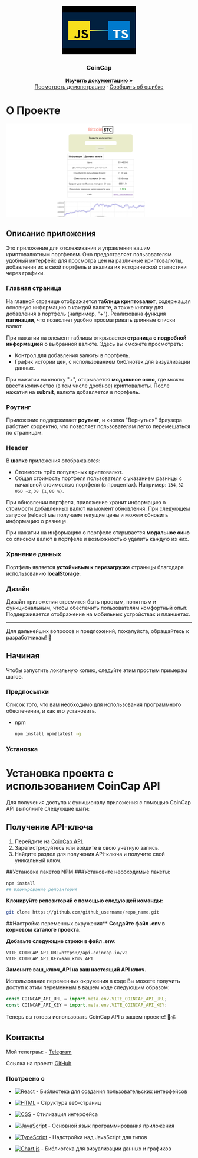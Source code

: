 <!-- PROJECT LOGO -->
<br />
<div align="center">
  <a href="https://react.dev/">
    <img src="./public/imageReadme/titleReadme.jpg" alt="logo" width="200" height="130">
  </a>

  <h3 align="center">CoinCap</h3>
 <p align="center"> 
    <a href="https://github.com/pablitodon/coincap"><strong>Изучить документацию »</strong></a> 
    <br /> 
    <a href="https://coincap-alpha.vercel.app/">Посмотреть демонстрацию</a> 
    · 
    <a href="https://github.com/pablitodon/coincap/issues/new">Сообщить об ошибке</a> 
  </p> 
</div>

<!-- ABOUT THE PROJECT -->

# О Проекте

[![Product Name Screen Shot](./public/imageReadme/coincap.png)](https://github.com/pablitodon/coincap)

## Описание приложения

Это приложение для отслеживания и управления вашим криптовалютным портфелем. Оно предоставляет пользователям удобный интерфейс для просмотра цен на различные криптовалюты, добавления их в свой портфель и анализа их исторической статистики через графики.

### Главная страница

На главной странице отображается **таблица криптовалют**, содержащая основную информацию о каждой валюте, а также кнопку для добавления в портфель (например, "+"). Реализована функция **пагинации**, что позволяет удобно просматривать длинные списки валют.

При нажатии на элемент таблицы открывается **страница с подробной информацией** о выбранной валюте. Здесь вы сможете просмотреть:

- Контрол для добавления валюты в портфель.
- График истории цен, с использованием библиотек для визуализации данных.

При нажатии на кнопку "+", открывается **модальное окно**, где можно ввести количество (в том числе дробное) криптовалюты. После нажатия на **submit**, валюта добавляется в портфель.

### Роутинг

Приложение поддерживает **роутинг**, и кнопка "Вернуться" браузера работает корректно, что позволяет пользователям легко перемещаться по страницам.

### Header

В **шапке** приложения отображаются:

- Стоимость трёх популярных криптовалют.
- Общая стоимость портфеля пользователя с указанием разницы с начальной стоимостью портфеля (в процентах). Например: `134,32 USD +2,38 (1,80 %)`.

При обновлении портфеля, приложение хранит информацию о стоимости добавленных валют на момент обновления. При следующем запуске (reload) мы получаем текущие цены и можем обновить информацию о разнице.

При нажатии на информацию о портфеле открывается **модальное окно** со списком валют в портфеле и возможностью удалить каждую из них.

### Хранение данных

Портфель является **устойчивым к перезагрузке** страницы благодаря использованию **localStorage**.

### Дизайн

Дизайн приложения стремится быть простым, понятным и функциональным, чтобы обеспечить пользователям комфортный опыт. Поддерживается отображение на мобильных устройствах и планшетах.

---

Для дальнейших вопросов и предложений, пожалуйста, обращайтесь к разработчикам! 🚀

## Начиная

Чтобы запустить локальную копию, следуйте этим простым примерам шагов.

### Предпосылки

Список того, что вам необходимо для использования программного обеспечения, и как его установить.

- npm
  ```sh
  npm install npm@latest -g
  ```

### Установка

# Установка проекта с использованием CoinCap API

Для получения доступа к функционалу приложения с помощью CoinCap API выполните следующие шаги:

## Получение API-ключа

1. Перейдите на [CoinCap API](https://coincap.io).
2. Зарегистрируйтесь или войдите в свою учетную запись.
3. Найдите раздел для получения API-ключа и получите свой уникальный ключ.


##Установка пакетов NPM
###Установите необходимые пакеты:

```sh
npm install
## Клонирование репозитория
```
**Клонируйте репозиторий с помощью следующей команды:**

```sh
git clone https://github.com/github_username/repo_name.git
```

##Настройка переменных окружения\*\*
**Создайте файл .env в корневом каталоге проекта.**

**Добавьте следующие строки в файл .env:**

```plaintext
VITE_COINCAP_API_URL=https://api.coincap.io/v2
VITE_COINCAP_API_KEY=ваш_ключ_API
```

**Замените ваш_ключ_API на ваш настоящий API ключ.**

Использование переменных окружения в коде
Вы можете получить доступ к этим переменным в вашем коде следующим образом:

```javascript
const COINCAP_API_URL = import.meta.env.VITE_COINCAP_API_URL;
const COINCAP_API_KEY = import.meta.env.VITE_COINCAP_API_KEY;
```

Теперь вы готовы использовать CoinCap API в вашем проекте! 🚀💰

<!-- CONTACT -->

## Контакты

Мой телеграм: - [Telegram](https://t.me/donpabloooo)

Ссылка на проект: [GitHub](https://github.com/pablitodon/coincap)

### Построено с

- [![React][React.js]][React-url] - Библиотека для создания пользовательских интерфейсов
- [![HTML][HTML]][HTML-url] - Структура веб-страниц
- [![CSS][CSS]][CSS-url] - Стилизация интерфейса
- [![JavaScript][JavaScript]][JavaScript-url] - Основной язык программирования приложения
- [![TypeScript][TypeScript]][TypeScript-url] - Надстройка над JavaScript для типов
- [![Chart.js][Chart.js]][Chart-url] - Библиотека для визуализации данных и графиков

  [React.js]: https://img.shields.io/badge/React-61DAFB?style=flat-square&logo=react&logoColor=black
  [HTML]: https://img.shields.io/badge/HTML-E34F26?style=flat-square&logo=html5&logoColor=white
  [CSS]: https://img.shields.io/badge/CSS-1572B6?style=flat-square&logo=css3&logoColor=white
  [JavaScript]: https://img.shields.io/badge/JavaScript-F7DF1E?style=flat-square&logo=javascript&logoColor=black
  [TypeScript]: https://img.shields.io/badge/TypeScript-007ACC?style=flat-square&logo=typescript&logoColor=white
  [Chart.js]: https://img.shields.io/badge/Chart.js-F38D37?style=flat-square&logo=chart-dot-js&logoColor=white
  [React-url]: https://reactjs.org/
  [HTML-url]: https://developer.mozilla.org/en-US/docs/Web/HTML
  [CSS-url]: https://developer.mozilla.org/en-US/docs/Web/CSS
  [JavaScript-url]: https://developer.mozilla.org/en-US/docs/Web/JavaScript
  [TypeScript-url]: https://www.typescriptlang.org/
  [Chart-url]: https://www.chartjs.org/
